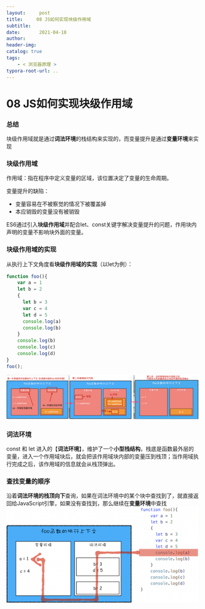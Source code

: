 ```yaml
---
layout:     post
title:     08 JS如何实现块级作用域
subtitle:  
date:       2021-04-10
author:     
header-img: 
catalog: true
tags:
    - < 浏览器原理 >
typora-root-url: ..
---
```



# 08 JS如何实现块级作用域

### 总结
块级作用域就是通过**词法环境**的栈结构来实现的，而变量提升是通过**变量环境**来实现

### 块级作用域

作用域：指在程序中定义变量的区域，该位置决定了变量的生命周期。

变量提升的缺陷：
-   变量容易在不被察觉的情况下被覆盖掉
-   本应销毁的变量没有被销毁

ES6通过引入**块级作用域**并配合let、const关键字解决变量提升的问题，作用块内声明的变量不影响块外面的变量。

### 块级作用域的实现
从执行上下文角度看**块级作用域的实现**（以let为例）：
```javascript
function foo(){
    var a = 1
    let b = 2
    {
      let b = 3
      var c = 4
      let d = 5
      console.log(a)
      console.log(b)
    }
    console.log(b) 
    console.log(c)
    console.log(d)
}   
foo();
```
![image-20210410195713644](/../img/assets_2019/image-20210410195713644.png)

### 词法环境
const 和 let 进入的【**词法环境**】，维护了一个**小型栈结构**，栈底是函数最外层的变量，进入一个作用域块后，就会把该作用域块内部的变量压到栈顶；当作用域执行完成之后，该作用域的信息就会从栈顶弹出。

### 查找变量的顺序
沿着**词法环境的栈顶向下**查询，如果在词法环境中的某个块中查找到了，就直接返回给JavaScript引擎，如果没有查找到，那么继续在**变量环境**中查找
![image-20210410195802828](/../img/assets_2019/image-20210410195802828.png)
